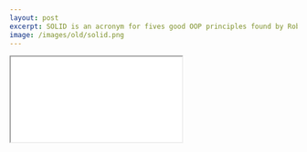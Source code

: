 ```yaml
---
layout: post
excerpt: SOLID is an acronym for fives good OOP principles found by Robert C. Martin. Read on to know more
image: /images/old/solid.png
---
```

<div class="embed-container">
    <div class="embed large">
    <iframe src="/slides/Write-Rock-SOLID-Code.html"></iframe>
    </div>
</div>
